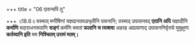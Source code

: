 +++
title = "06 एतान्यपि तु"

+++
॥18.6॥ यस्मात् मनीषिणां यज्ञदानतपःप्रभृतीनि पावनानि; तस्माद् उपासनवद्
**एतानि अपि** यज्ञादीनि **कर्माणि** मदाराधनरूपाणि **सङ्गं** कर्मणि ममतां
**फलानि च त्यक्त्वा** अहरह आप्रयाणाद् उपासननिर्वृत्तये मुमुक्षुणा
**कर्तव्यानि इति** मम **निश्चितम् उत्तमं मतम्।**
